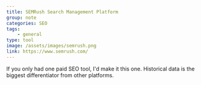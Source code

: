 ```yaml
---
title: SEMRush Search Management Platform
group: note
categories: SEO
tags:
    - general
type: tool
image: /assets/images/semrush.png
link: https://www.semrush.com/
---
```

If you only had one paid SEO tool, I'd make it this one. Historical data is the biggest differentiator from other platforms.
